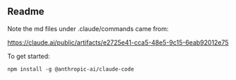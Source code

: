 ## Readme

Note the md files under .claude/commands came from:

https://claude.ai/public/artifacts/e2725e41-cca5-48e5-9c15-6eab92012e75

To get started:

``
npm install -g @anthropic-ai/claude-code
``

